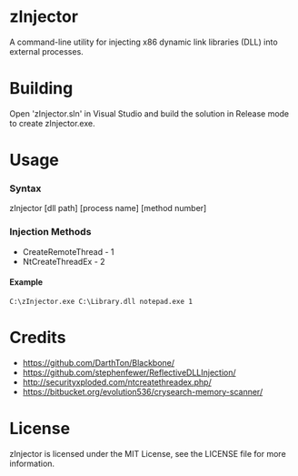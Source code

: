 # zInjector
A command-line utility for injecting x86 dynamic link libraries (DLL) into external processes.

# Building
Open 'zInjector.sln' in Visual Studio and build the solution in Release mode to create zInjector.exe.

# Usage

### Syntax
zInjector [dll path] [process name] [method number]

### Injection Methods
- CreateRemoteThread - 1
- NtCreateThreadEx - 2

#### Example
```
C:\zInjector.exe C:\Library.dll notepad.exe 1
```

# Credits
- https://github.com/DarthTon/Blackbone/
- https://github.com/stephenfewer/ReflectiveDLLInjection/
- http://securityxploded.com/ntcreatethreadex.php/
- https://bitbucket.org/evolution536/crysearch-memory-scanner/

# License
zInjector is licensed under the MIT License, see the LICENSE file for more information.
